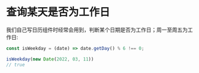# 查询某天是否为工作日

我们自己写日历组件时经常会用到，判断某个日期是否为工作日；周一至周五为工作日:

```js
const isWeekday = (date) => date.getDay() % 6 !== 0;

isWeekday(new Date(2022, 03, 11))
// true
```
